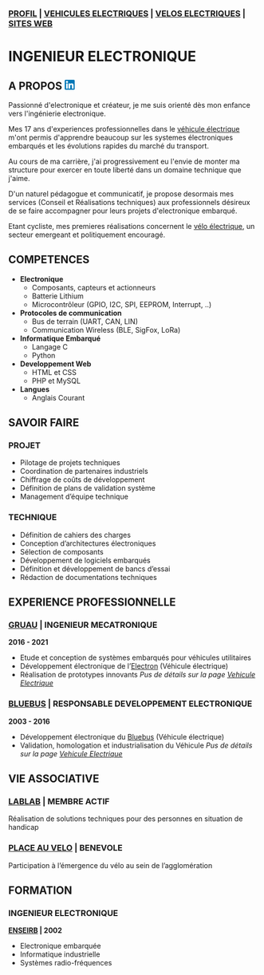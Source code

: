 ### [PROFIL](/index.md) | [VEHICULES ELECTRIQUES](/vu.md) | [VELOS ELECTRIQUES](/velo.md) | [SITES WEB](/web_dev.md)

# INGENIEUR ELECTRONIQUE

## A PROPOS  <a href="https://www.linkedin.com/in/sbrillet"><img src="linkedin.png" alt="drawing" width="20"/></a>

Passionné d'electronique et créateur, je me suis orienté dès mon enfance vers l'ingénierie electronique.

Mes 17 ans d'experiences professionnelles dans le [véhicule électrique](/vu.md) m'ont permis d'apprendre beaucoup sur les systemes électroniques embarqués et les évolutions rapides du marché du transport.

Au cours de ma carrière, j'ai progressivement eu l'envie de monter ma structure pour exercer en toute liberté dans un domaine technique que j'aime.

D'un naturel pédagogue et communicatif, je propose desormais mes services (Conseil et Réalisations techniques) aux professionnels désireux de se faire accompagner pour leurs projets d'electronique embarqué.

Etant cycliste, mes premieres réalisations concernent le [vélo électrique](/velo.md), un secteur emergeant et politiquement encouragé.


## COMPETENCES
- **Electronique**
  - Composants, capteurs et actionneurs
  - Batterie Lithium
  - Microcontrôleur (GPIO, I2C, SPI, EEPROM, Interrupt, ..)
- **Protocoles de communication**
  - Bus de terrain (UART, CAN, LIN)
  - Communication Wireless (BLE, SigFox, LoRa)
- **Informatique Embarqué**
  - Langage C
  - Python
- **Developpement Web**
  - HTML et CSS
  - PHP et MySQL
- **Langues**
  - Anglais Courant


## SAVOIR FAIRE

### PROJET
- Pilotage de projets techniques
- Coordination de partenaires industriels
- Chiffrage de coûts de développement
- Définition de plans de validation système
- Management d’équipe technique


### TECHNIQUE
- Définition de cahiers des charges
- Conception d’architectures électroniques
- Sélection de composants
- Développement de logiciels embarqués
- Définition et développement de bancs d’essai
- Rédaction de documentations techniques


## EXPERIENCE PROFESSIONNELLE

### [GRUAU](http://www.gruau.com) | INGENIEUR MECATRONIQUE
**2016 - 2021**
- Etude et conception de systèmes embarqués pour véhicules utilitaires
- Développement électronique de l’[Electron](/vu.md) (Véhicule électrique)
- Réalisation de prototypes innovants
*Pus de détails sur la page [Vehicule Electrique](/vu.md)*

### [BLUEBUS](https://www.bluebus.fr/) | RESPONSABLE DEVELOPPEMENT ELECTRONIQUE
**2003 - 2016**
- Développement électronique du [Bluebus](/vu.md) (Véhicule électrique)
- Validation, homologation et industrialisation du Véhicule
*Pus de détails sur la page [Vehicule Electrique](/vu.md)*

## VIE ASSOCIATIVE

### [LABLAB](https://www.facebook.com/lablablaval/) | MEMBRE ACTIF
Réalisation de solutions techniques pour des personnes en situation de handicap

### [PLACE AU VELO](http://net-entraide.org/placeauvelo/) | BENEVOLE
Participation à l’émergence du vélo au sein de l’agglomération



## FORMATION

### INGENIEUR ELECTRONIQUE
**[ENSEIRB](https://enseirb-matmeca.bordeaux-inp.fr/fr) | 2002**
- Electronique embarquée
- Informatique industrielle
- Systèmes radio-fréquences
